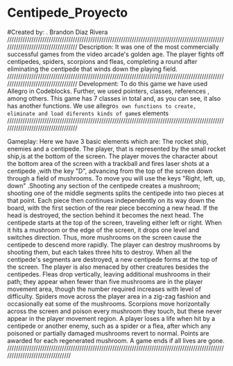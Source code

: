 # Centipede_Proyecto
#Created by:
            . Brandon Diaz Rivera
///////////////////////////////////////////////////////////////////////////////////////////////////////////////////////////////////
Description:
It was one of the most commercially successful games from the video arcade's golden age. The player fights off centipedes, spiders, scorpions and fleas, completing a round after eliminating the centipede that winds down the playing field.
///////////////////////////////////////////////////////////////////////////////////////////////////////////////////////////////////
Development:
To do this game we have used Allegro in Codeblocks. Further, we used pointers, classes, references , among others.
This game has 7 classes in total and, as you can see, it also has another functions. We use allegro`s own functions to create, eliminate and load diferents kinds of game`s elements 
///////////////////////////////////////////////////////////////////////////////////////////////////////////////////////////////////

Gameplay:
Here we have 3 basic elements which are: The rocket ship, enemies and a centipede. The player, that is represented by the small rocket ship,is at the bottom of the screen.  The player moves the character about the bottom area of the screen with a trackball and fires laser shots at a centipede ,with the key "D", advancing from the top of the screen down through a field of mushrooms. To move you will use the keys "Right, left, up, down" .Shooting any section of the centipede creates a mushroom; shooting one of the middle segments splits the centipede into two pieces at that point. Each piece then continues independently on its way down the board, with the first section of the rear piece becoming a new head. If the head is destroyed, the section behind it becomes the next head. The centipede starts at the top of the screen, traveling either left or right. When it hits a mushroom or the edge of the screen, it drops one level and switches direction. Thus, more mushrooms on the screen cause the centipede to descend more rapidly. The player can destroy mushrooms by shooting them, but each takes three hits to destroy. When all the centipede's segments are destroyed, a new centipede forms at the top of the screen. The player is also menaced by other creatures besides the centipedes. Fleas drop vertically, leaving additional mushrooms in their path; they appear when fewer than five mushrooms are in the player movement area, though the number required increases with level of difficulty. Spiders move across the player area in a zig-zag fashion and occasionally eat some of the mushrooms. Scorpions move horizontally across the screen and poison every mushroom they touch, but these never appear in the player movement region. A player loses a life when hit by a centipede or another enemy, such as a spider or a flea, after which any poisoned or partially damaged mushrooms revert to normal. Points are awarded for each regenerated mushroom. A game ends if all lives are gone.
////////////////////////////////////////////////////////////////////////////////////////////////////////////////////////////////
